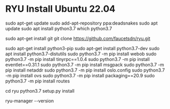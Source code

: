 # RYU Install Ubuntu 22.04
sudo apt-get update
sudo add-apt-repository ppa:deadsnakes
sudo apt update
sudo apt install python3.7
which python3.7


sudo apt-get install git
git clone https://github.com/faucetsdn/ryu.git


sudo apt-get install python3-pip
sudo apt-get install python3.7-dev
sudo apt install python3.7-distutils
sudo python3.7 -m  pip install webob
sudo python3.7 -m  pip install tinyrpc==1.0.4
sudo python3.7 -m  pip install eventlet==0.31.1
sudo python3.7 -m  pip install msgpack
sudo python3.7 -m  pip install netaddr
sudo python3.7 -m  pip install oslo.config
sudo python3.7 -m  pip install ovs
sudo python3.7 -m  pip install packaging==20.9
sudo python3.7 -m  pip install routes


cd ryu
python3.7 setup.py install


ryu-manager --version

